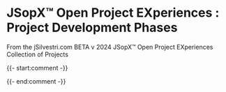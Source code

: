 ﻿
# JSopX™ Open Project EXperiences : Project Development Phases

From the ﻿jSilvestri.com BETA v 2024 JSopX™ Open Project EXperiences Collection of Projects

{{- start:comment -}}
<!-- START JSOPX NOVA DOCX HEADER
group: 'Phases'
isDraft: false
isProductionReady: true
toc: true
END JSOPX NOVA DOCX HEADER -->
{{- end:comment -}}